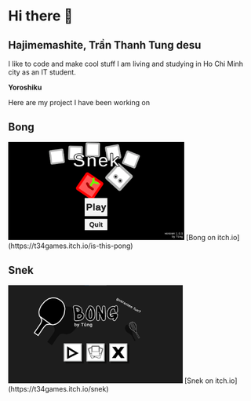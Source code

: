 # Hi there 👋
## Hajimemashite, Trần Thanh Tung desu

I like to code and make cool stuff
I am living and studying in Ho Chi Minh city as an IT student.

**Yoroshiku**

Here are my project I have been working on

## Bong
<img src="/assets/Snek Start.png" alt="Snek start screen" style="height: 200px;"/>
[Bong on itch.io](https://t34games.itch.io/is-this-pong)

## Snek
<img src="/assets/Bong Start.png" alt="Bong start screen" style="height: 200px;"/>
[Snek on itch.io](https://t34games.itch.io/snek)
